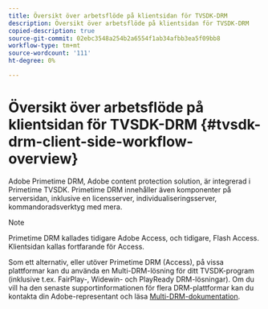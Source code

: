 ```yaml
---
title: Översikt över arbetsflöde på klientsidan för TVSDK-DRM
description: Översikt över arbetsflöde på klientsidan för TVSDK-DRM
copied-description: true
source-git-commit: 02ebc3548a254b2a6554f1ab34afbb3ea5f09bb8
workflow-type: tm+mt
source-wordcount: '111'
ht-degree: 0%

---
```


# Översikt över arbetsflöde på klientsidan för TVSDK-DRM {#tvsdk-drm-client-side-workflow-overview}

Adobe Primetime DRM, Adobe content protection solution, är integrerad i Primetime TVSDK. Primetime DRM innehåller även komponenter på serversidan, inklusive en licensserver, individualiseringsserver, kommandoradsverktyg med mera.

>[!NOTE]
>
>Primetime DRM kallades tidigare Adobe Access, och tidigare, Flash Access. Klientsidan kallas fortfarande för Access.

Som ett alternativ, eller utöver Primetime DRM (Access), på vissa plattformar kan du använda en Multi-DRM-lösning för ditt TVSDK-program (inklusive t.ex. FairPlay-, Widewin- och PlayReady DRM-lösningar). Om du vill ha den senaste supportinformationen för flera DRM-plattformar kan du kontakta din Adobe-representant och läsa [Multi-DRM-dokumentation](../multi-drm-workflows/title-page/overview.md).
